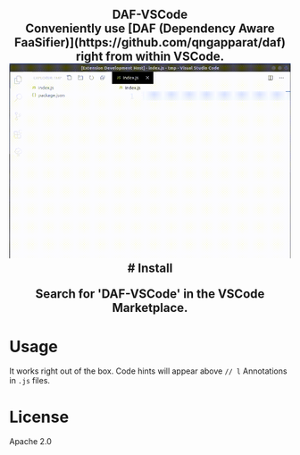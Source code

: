 <h2 align="center">DAF-VSCode</div>

<div align="center">
Conveniently use [DAF (Dependency Aware FaaSifier)](https://github.com/qngapparat/daf) right from within VSCode.

<img width=600 src="https://github.com/qngapparat/daf-vscode/blob/master/usagecapture.gif" />	

</div>
# Install

Search for 'DAF-VSCode' in the VSCode Marketplace.

# Usage

It works right out of the box. Code hints will appear above `// l` Annotations in `.js` files.

# License 

Apache 2.0

